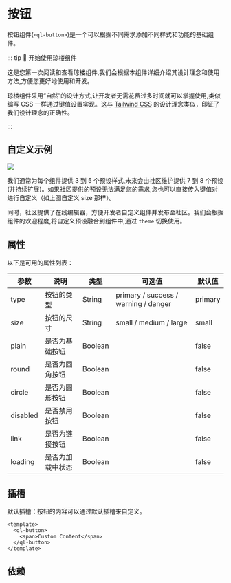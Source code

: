 # 按钮 <Badge type="in"></Badge>
按钮组件(`<ql-button>`)是一个可以根据不同需求添加不同样式和功能的基础组件。


::: tip 👏 开始使用琼楼组件

这是您第一次阅读和查看琼楼组件,我们会根据本组件详细介绍其设计理念和使用方法,方便您更好地使用和开发。

琼楼组件采用“自然”的设计方式,让开发者无需花费过多时间就可以掌握使用,类似编写 CSS 一样通过键值设置实现。这与 [Tailwind CSS](https://tailwindcss.com/) 的设计理念类似，印证了我们设计理念的正确性。

:::

<test></test>
<demo src="./button.vue" desc="使用 `ql-button` 标签来创建一个按钮。你可以通过不同的属性来定制按钮的外观和行为。"></demo>

## 自定义示例
<img src="/docs/zh-cn/buttom/button-padding.svg">

我们通常为每个组件提供 3 到 5 个预设样式,未来会由社区维护提供 7 到 8 个预设(并持续扩展)。如果社区提供的预设无法满足您的需求,您也可以直接传入键值对进行自定义（如上图自定义 size 那样）。

同时，社区提供了在线编辑器，方便开发者自定义组件并发布至社区。我们会根据组件的欢迎程度,将自定义预设融合到组件中,通过 `theme` 切换使用。

<script setup>
import QlDocAds from '../../../plugins/QlDocAds.vue';
</script>


## 属性

以下是可用的属性列表：

| 参数     | 说明             | 类型    | 可选值                               | 默认值  |
| -------- | ---------------- | ------- | ------------------------------------ | ------- |
| type     | 按钮的类型       | String  | primary / success / warning / danger | primary |
| size     | 按钮的尺寸       | String  | small / medium / large               | small   |
| plain    | 是否为基础按钮   | Boolean |                                      | false   |
| round    | 是否为圆角按钮   | Boolean |                                      | false   |
| circle   | 是否为圆形按钮   | Boolean |                                      | false   |
| disabled | 是否禁用按钮     | Boolean |                                      | false   |
| link     | 是否为链接按钮   | Boolean |                                      | false   |
| loading  | 是否为加载中状态 | Boolean |                                      | false   |

## 插槽

默认插槽：按钮的内容可以通过默认插槽来自定义。

```vue
<template>
  <ql-button>
    <span>Custom Content</span>
  </ql-button>
</template>
```

## 依赖

